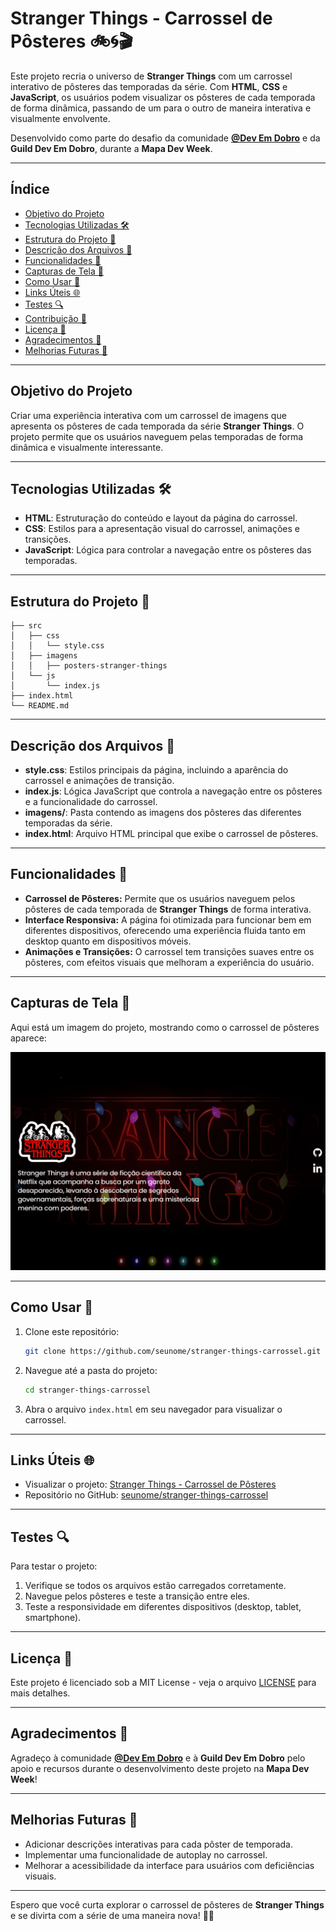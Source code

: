 # Stranger Things - Carrossel de Pôsteres 🚲🌀🎬

Este projeto recria o universo de **Stranger Things** com um carrossel interativo de pôsteres das temporadas da série. Com **HTML**, **CSS** e **JavaScript**, os usuários podem visualizar os pôsteres de cada temporada de forma dinâmica, passando de um para o outro de maneira interativa e visualmente envolvente.

Desenvolvido como parte do desafio da comunidade **[@Dev Em Dobro](https://github.com/devemdobro)** e da **Guild Dev Em Dobro**, durante a **Mapa Dev Week**.

---

## Índice

- [Objetivo do Projeto](#objetivo-do-projeto-)
- [Tecnologias Utilizadas 🛠️](#tecnologias-utilizadas-)
- [Estrutura do Projeto 📂](#estrutura-do-projeto-)
- [Descrição dos Arquivos 📄](#descrição-dos-arquivos-)
- [Funcionalidades 🌟](#funcionalidades-)
- [Capturas de Tela 🎨](#capturas-de-tela-)
- [Como Usar 🚀](#como-usar-)
- [Links Úteis 🌐](#links-úteis-)
- [Testes 🔍](#testes-)
- [Contribuição 🤝](#contribuição-)
- [Licença 📜](#licença-)
- [Agradecimentos 🙏](#agradecimentos-)
- [Melhorias Futuras 🚧](#melhorias-futuras-)

---

## Objetivo do Projeto

Criar uma experiência interativa com um carrossel de imagens que apresenta os pôsteres de cada temporada da série **Stranger Things**. O projeto permite que os usuários naveguem pelas temporadas de forma dinâmica e visualmente interessante.

---

## Tecnologias Utilizadas 🛠️

- **HTML**: Estruturação do conteúdo e layout da página do carrossel.
- **CSS**: Estilos para a apresentação visual do carrossel, animações e transições.
- **JavaScript**: Lógica para controlar a navegação entre os pôsteres das temporadas.

---

## Estrutura do Projeto 📂

```
├── src
│   ├── css
│   │   └── style.css
│   ├── imagens
│   │   ├── posters-stranger-things
│   └── js
│       └── index.js
├── index.html
└── README.md
```

---

## Descrição dos Arquivos 📄

- **style.css**: Estilos principais da página, incluindo a aparência do carrossel e animações de transição.
- **index.js**: Lógica JavaScript que controla a navegação entre os pôsteres e a funcionalidade do carrossel.
- **imagens/**: Pasta contendo as imagens dos pôsteres das diferentes temporadas da série.
- **index.html**: Arquivo HTML principal que exibe o carrossel de pôsteres.

---

## Funcionalidades 🌟

- **Carrossel de Pôsteres:** Permite que os usuários naveguem pelos pôsteres de cada temporada de **Stranger Things** de forma interativa.
- **Interface Responsiva:** A página foi otimizada para funcionar bem em diferentes dispositivos, oferecendo uma experiência fluida tanto em desktop quanto em dispositivos móveis.
- **Animações e Transições:** O carrossel tem transições suaves entre os pôsteres, com efeitos visuais que melhoram a experiência do usuário.

---

## Capturas de Tela 🎨

Aqui está um imagem do projeto, mostrando como o carrossel de pôsteres aparece:

![Carrossel de Pôsteres](imagem-stranger-things.png)

---

## Como Usar 🚀

1. Clone este repositório:
   ```bash
   git clone https://github.com/seunome/stranger-things-carrossel.git
   ```
2. Navegue até a pasta do projeto:
   ```bash
   cd stranger-things-carrossel
   ```
3. Abra o arquivo `index.html` em seu navegador para visualizar o carrossel.

---

## Links Úteis 🌐

- Visualizar o projeto: [Stranger Things - Carrossel de Pôsteres](https://paulapsox.github.io/stranger-things/)
- Repositório no GitHub: [seunome/stranger-things-carrossel]((https://github.com/paulaPSOx/stranger-things/tree/main)) 

---

## Testes 🔍

Para testar o projeto:
1. Verifique se todos os arquivos estão carregados corretamente.
2. Navegue pelos pôsteres e teste a transição entre eles.
3. Teste a responsividade em diferentes dispositivos (desktop, tablet, smartphone).

---

## Licença 📜

Este projeto é licenciado sob a MIT License - veja o arquivo [LICENSE](https://github.com/seunome/stranger-things-carrossel/LICENSE) para mais detalhes.

---

## Agradecimentos 🙏

Agradeço à comunidade **[@Dev Em Dobro](https://github.com/devemdobro)** e à **Guild Dev Em Dobro** pelo apoio e recursos durante o desenvolvimento deste projeto na **Mapa Dev Week**!

---

## Melhorias Futuras 🚧

- Adicionar descrições interativas para cada pôster de temporada.
- Implementar uma funcionalidade de autoplay no carrossel.
- Melhorar a acessibilidade da interface para usuários com deficiências visuais.

---

Espero que você curta explorar o carrossel de pôsteres de **Stranger Things** e se divirta com a série de uma maneira nova! 🔮✨
